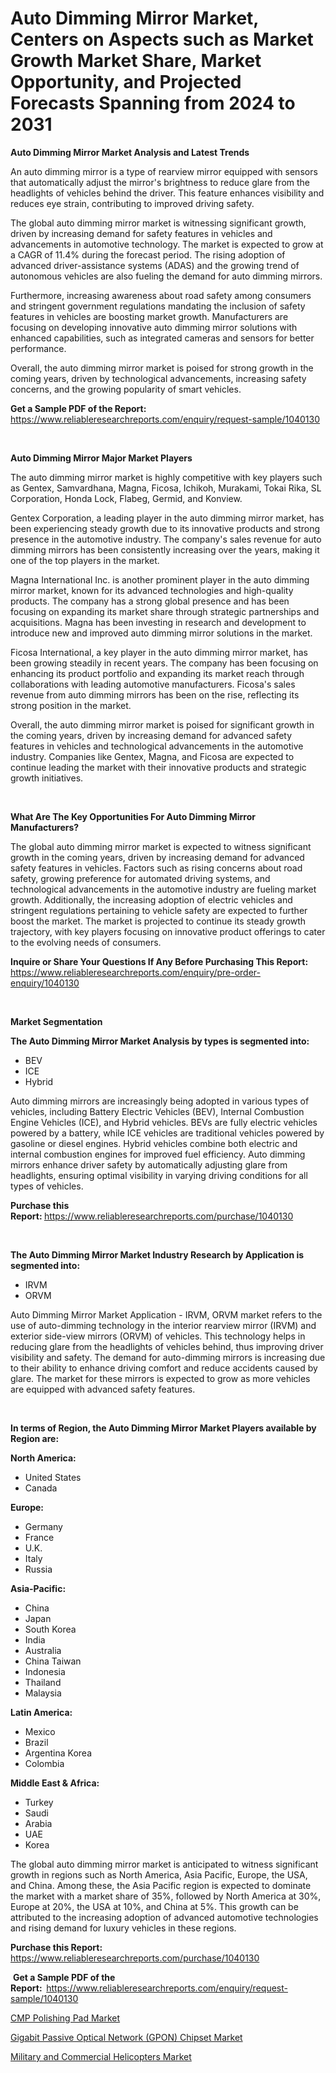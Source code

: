 <p><h1>Auto Dimming Mirror Market, Centers on Aspects such as Market Growth Market Share, Market Opportunity, and Projected Forecasts Spanning from 2024 to 2031</h1></p><p><strong>Auto Dimming Mirror Market Analysis and Latest Trends</strong></p>
<p><p>An auto dimming mirror is a type of rearview mirror equipped with sensors that automatically adjust the mirror's brightness to reduce glare from the headlights of vehicles behind the driver. This feature enhances visibility and reduces eye strain, contributing to improved driving safety.</p><p>The global auto dimming mirror market is witnessing significant growth, driven by increasing demand for safety features in vehicles and advancements in automotive technology. The market is expected to grow at a CAGR of 11.4% during the forecast period. The rising adoption of advanced driver-assistance systems (ADAS) and the growing trend of autonomous vehicles are also fueling the demand for auto dimming mirrors.</p><p>Furthermore, increasing awareness about road safety among consumers and stringent government regulations mandating the inclusion of safety features in vehicles are boosting market growth. Manufacturers are focusing on developing innovative auto dimming mirror solutions with enhanced capabilities, such as integrated cameras and sensors for better performance.</p><p>Overall, the auto dimming mirror market is poised for strong growth in the coming years, driven by technological advancements, increasing safety concerns, and the growing popularity of smart vehicles.</p></p>
<p><strong>Get a Sample PDF of the Report:&nbsp;</strong> <a href="https://www.reliableresearchreports.com/enquiry/request-sample/1040130">https://www.reliableresearchreports.com/enquiry/request-sample/1040130</a></p>
<p>&nbsp;</p>
<p><strong>Auto Dimming Mirror Major Market Players</strong></p>
<p><p>The auto dimming mirror market is highly competitive with key players such as Gentex, Samvardhana, Magna, Ficosa, Ichikoh, Murakami, Tokai Rika, SL Corporation, Honda Lock, Flabeg, Germid, and Konview. </p><p>Gentex Corporation, a leading player in the auto dimming mirror market, has been experiencing steady growth due to its innovative products and strong presence in the automotive industry. The company's sales revenue for auto dimming mirrors has been consistently increasing over the years, making it one of the top players in the market.</p><p>Magna International Inc. is another prominent player in the auto dimming mirror market, known for its advanced technologies and high-quality products. The company has a strong global presence and has been focusing on expanding its market share through strategic partnerships and acquisitions. Magna has been investing in research and development to introduce new and improved auto dimming mirror solutions in the market.</p><p>Ficosa International, a key player in the auto dimming mirror market, has been growing steadily in recent years. The company has been focusing on enhancing its product portfolio and expanding its market reach through collaborations with leading automotive manufacturers. Ficosa's sales revenue from auto dimming mirrors has been on the rise, reflecting its strong position in the market.</p><p>Overall, the auto dimming mirror market is poised for significant growth in the coming years, driven by increasing demand for advanced safety features in vehicles and technological advancements in the automotive industry. Companies like Gentex, Magna, and Ficosa are expected to continue leading the market with their innovative products and strategic growth initiatives.</p></p>
<p>&nbsp;</p>
<p><strong>What Are The Key Opportunities For Auto Dimming Mirror Manufacturers?</strong></p>
<p><p>The global auto dimming mirror market is expected to witness significant growth in the coming years, driven by increasing demand for advanced safety features in vehicles. Factors such as rising concerns about road safety, growing preference for automated driving systems, and technological advancements in the automotive industry are fueling market growth. Additionally, the increasing adoption of electric vehicles and stringent regulations pertaining to vehicle safety are expected to further boost the market. The market is projected to continue its steady growth trajectory, with key players focusing on innovative product offerings to cater to the evolving needs of consumers.</p></p>
<p><strong>Inquire or Share Your Questions If Any Before Purchasing This Report:</strong> <a href="https://www.reliableresearchreports.com/enquiry/pre-order-enquiry/1040130">https://www.reliableresearchreports.com/enquiry/pre-order-enquiry/1040130</a></p>
<p>&nbsp;</p>
<p><strong>Market Segmentation</strong></p>
<p><strong>The Auto Dimming Mirror Market Analysis by types is segmented into:</strong></p>
<p><ul><li>BEV</li><li>ICE</li><li>Hybrid</li></ul></p>
<p><p>Auto dimming mirrors are increasingly being adopted in various types of vehicles, including Battery Electric Vehicles (BEV), Internal Combustion Engine Vehicles (ICE), and Hybrid vehicles. BEVs are fully electric vehicles powered by a battery, while ICE vehicles are traditional vehicles powered by gasoline or diesel engines. Hybrid vehicles combine both electric and internal combustion engines for improved fuel efficiency. Auto dimming mirrors enhance driver safety by automatically adjusting glare from headlights, ensuring optimal visibility in varying driving conditions for all types of vehicles.</p></p>
<p><strong>Purchase this Report:&nbsp;</strong><a href="https://www.reliableresearchreports.com/purchase/1040130">https://www.reliableresearchreports.com/purchase/1040130</a></p>
<p>&nbsp;</p>
<p><strong>The Auto Dimming Mirror Market Industry Research by Application is segmented into:</strong></p>
<p><ul><li>IRVM</li><li>ORVM</li></ul></p>
<p><p>Auto Dimming Mirror Market Application - IRVM, ORVM market refers to the use of auto-dimming technology in the interior rearview mirror (IRVM) and exterior side-view mirrors (ORVM) of vehicles. This technology helps in reducing glare from the headlights of vehicles behind, thus improving driver visibility and safety. The demand for auto-dimming mirrors is increasing due to their ability to enhance driving comfort and reduce accidents caused by glare. The market for these mirrors is expected to grow as more vehicles are equipped with advanced safety features.</p></p>
<p>&nbsp;</p>
<p><strong>In terms of Region, the Auto Dimming Mirror Market Players available by Region are:</strong></p>
<p>
    <p> <strong> North America: </strong>
        <ul>
            <li>United States</li>
            <li>Canada</li>
        </ul>
        </p> 
    <p> <strong> Europe: </strong>
        <ul>
            <li>Germany</li>
            <li>France</li>
            <li>U.K.</li>
            <li>Italy</li>
            <li>Russia</li>
        </ul>
        </p> 
    <p> <strong> Asia-Pacific: </strong>
        <ul>
            <li>China</li>
            <li>Japan</li>
            <li>South Korea</li>
            <li>India</li>
            <li>Australia</li>
            <li>China Taiwan</li>
            <li>Indonesia</li>
            <li>Thailand</li>
            <li>Malaysia</li>
        </ul>
        </p> 
    <p> <strong> Latin America: </strong>
        <ul>
            <li>Mexico</li>
            <li>Brazil</li>
            <li>Argentina Korea</li>
            <li>Colombia</li>
        </ul>
        </p> 
    <p> <strong> Middle East & Africa: </strong>
        <ul>
            <li>Turkey</li>
            <li>Saudi</li>
            <li>Arabia</li>
            <li>UAE</li>
            <li>Korea</li>
        </ul>
    </p>
    </p>
<p><p>The global auto dimming mirror market is anticipated to witness significant growth in regions such as North America, Asia Pacific, Europe, the USA, and China. Among these, the Asia Pacific region is expected to dominate the market with a market share of 35%, followed by North America at 30%, Europe at 20%, the USA at 10%, and China at 5%. This growth can be attributed to the increasing adoption of advanced automotive technologies and rising demand for luxury vehicles in these regions.</p></p>
<p><strong>Purchase this Report: </strong><a href="https://www.reliableresearchreports.com/purchase/1040130">https://www.reliableresearchreports.com/purchase/1040130</a></p>
<p>&nbsp;<strong>Get a Sample PDF of the Report:&nbsp;&nbsp;</strong><a href="https://www.reliableresearchreports.com/enquiry/request-sample/1040130">https://www.reliableresearchreports.com/enquiry/request-sample/1040130</a></p>
<p><strong></strong></p>
<p><p><a href="https://view.publitas.com/reportprime-1/cmp-polishing-pad-market-research-report-unlocks-analysis-on-the-market-financial-status-market-size-and-market-revenue-upto-2030/">CMP Polishing Pad Market</a></p><p><a href="https://view.publitas.com/reportprime-1/gigabit-passive-optical-network-gpon-chipset-market-challenges-opportunities-and-growth-drivers-and-major-market-players-forecasted-for-period-from-2023-2030/">Gigabit Passive Optical Network (GPON) Chipset Market</a></p><p><a href="https://view.publitas.com/reportprime-1/military-and-commercial-helicopters-market-challenges-opportunities-and-growth-drivers-and-major-market-players-forecasted-for-period-from-2023-2030/">Military and Commercial Helicopters Market</a></p></p>